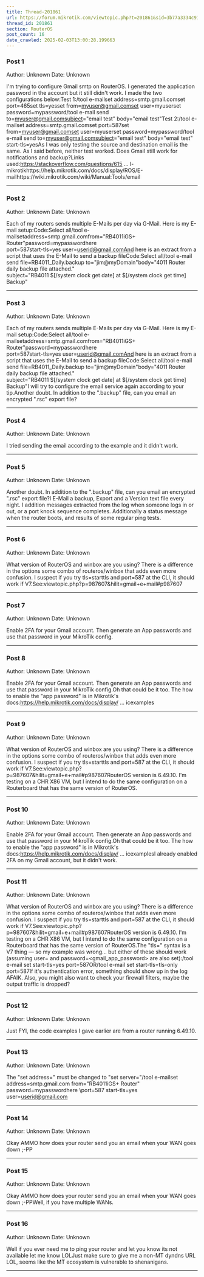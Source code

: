 ```yaml
---
title: Thread-201861
url: https://forum.mikrotik.com/viewtopic.php?t=201861&sid=3b77a3334c914448dbbc02bfdff4c3aa
thread_id: 201861
section: RouterOS
post_count: 16
date_crawled: 2025-02-03T13:00:28.199663
---
```


### Post 1
Author: Unknown
Date: Unknown

I'm trying to configure Gmail smtp on RouterOS. I generated the application password in the account but it still didn't work. I made the two configurations below:Test 1:/tool e-mailset address=smtp.gmail.comset port=465set tls=yesset from=myuser@gmail.comset user=myuserset password=mypassword/tool e-mail send to=myuser@gmail.comsubject="email test" body="email test"Test 2:/tool e-mailset address=smtp.gmail.comset port=587set from=myuser@gmail.comset user=myuserset password=mypassword/tool e-mail send to=myuser@gmail.comsubject="email test" body="email test" start-tls=yesAs I was only testing the source and destination email is the same. As I said before, neither test worked. Does Gmail still work for notifications and backup?Links used:https://stackoverflow.com/questions/615 ... l-mikrotikhttps://help.mikrotik.com/docs/display/ROS/E-mailhttps://wiki.mikrotik.com/wiki/Manual:Tools/email

---
### Post 2
Author: Unknown
Date: Unknown

Each of my routers sends multiple E-Mails per day via G-Mail.  Here is my E-mail setup:Code:Select all/tool e-mailsetaddress=smtp.gmail.comfrom="RB4011iGS+ Router"password=mypasswordhere \
    port=587start-tls=yes user=userid@gmail.comAnd here is an extract from a script that uses the E-Mail to send a backup fileCode:Select all/tool e-mail send file=RB4011_Daily.backup to="jim@myDomain"body="4011 Router daily backup file attached."\
   subject="RB4011  $[/system clock get date] at $[/system clock get time]  Backup"

---
### Post 3
Author: Unknown
Date: Unknown

Each of my routers sends multiple E-Mails per day via G-Mail.  Here is my E-mail setup:Code:Select all/tool e-mailsetaddress=smtp.gmail.comfrom="RB4011iGS+ Router"password=mypasswordhere \
    port=587start-tls=yes user=userid@gmail.comAnd here is an extract from a script that uses the E-Mail to send a backup fileCode:Select all/tool e-mail send file=RB4011_Daily.backup to="jim@myDomain"body="4011 Router daily backup file attached."\
   subject="RB4011  $[/system clock get date] at $[/system clock get time]  Backup"I will try to configure the email service again according to your tip.Another doubt. In addition to the ".backup" file, can you email an encrypted ".rsc" export file?

---
### Post 4
Author: Unknown
Date: Unknown

I tried sending the email according to the example and it didn't work.

---
### Post 5
Author: Unknown
Date: Unknown

Another doubt. In addition to the ".backup" file, can you email an encrypted ".rsc" export file?I E-Mail a backup, Export and a Version text file every night.  I addition messages extracted from the log when someone logs in or out, or a port knock sequence completes.  Additionally a status message when the router boots, and results of some regular ping tests.

---
### Post 6
Author: Unknown
Date: Unknown

What version of RouterOS and winbox are you using?    There is a difference in the options some combo of routeros/winbox that adds even more confusion.  I suspect if you try tls=starttls and port=587 at the CLI, it should work if V7.See:viewtopic.php?p=987607&hilit=gmail+e+mail#p987607

---
### Post 7
Author: Unknown
Date: Unknown

Enable 2FA for your Gmail account. Then generate an App passwords and use that password in your MikroTik config.

---
### Post 8
Author: Unknown
Date: Unknown

Enable 2FA for your Gmail account. Then generate an App passwords and use that password in your MikroTik config.Oh that could be it too.  The how to enable the "app password" is in Mikrotik's docs:https://help.mikrotik.com/docs/display/ ... icexamples

---
### Post 9
Author: Unknown
Date: Unknown

What version of RouterOS and winbox are you using?    There is a difference in the options some combo of routeros/winbox that adds even more confusion.  I suspect if you try tls=starttls and port=587 at the CLI, it should work if V7.See:viewtopic.php?p=987607&hilit=gmail+e+mail#p987607RouterOS version is 6.49.10. I'm testing on a CHR X86 VM, but I intend to do the same configuration on a Routerboard that has the same version of RouterOS.

---
### Post 10
Author: Unknown
Date: Unknown

Enable 2FA for your Gmail account. Then generate an App passwords and use that password in your MikroTik config.Oh that could be it too.  The how to enable the "app password" is in Mikrotik's docs:https://help.mikrotik.com/docs/display/ ... icexamplesI already enabled 2FA on my Gmail account, but it didn't work.

---
### Post 11
Author: Unknown
Date: Unknown

What version of RouterOS and winbox are you using?    There is a difference in the options some combo of routeros/winbox that adds even more confusion.  I suspect if you try tls=starttls and port=587 at the CLI, it should work if V7.See:viewtopic.php?p=987607&hilit=gmail+e+mail#p987607RouterOS version is 6.49.10. I'm testing on a CHR X86 VM, but I intend to do the same configuration on a Routerboard that has the same version of RouterOS.The "tls=" syntax is a V7 thing — so my example was wrong...  but either of these should work (assuming user= and password=<gmail_app_password> are also set):/tool e-mail set start-tls=yes port=587OR/tool e-mail set start-tls=tls-only port=587If it's authentication error, something should show up in the log AFAIK.  Also, you might also want to check your firewall filters, maybe the output traffic is dropped?

---
### Post 12
Author: Unknown
Date: Unknown

Just FYI, the code examples I gave earlier are from a router running 6.49.10.

---
### Post 13
Author: Unknown
Date: Unknown

The "set address=" must be changed to "set server="/tool e-mailset address=smtp.gmail.com from="RB4011iGS+ Router" password=mypasswordhere \port=587 start-tls=yes user=userid@gmail.com

---
### Post 14
Author: Unknown
Date: Unknown

Okay AMMO how does your router send you an email when your WAN goes down ;-PP

---
### Post 15
Author: Unknown
Date: Unknown

Okay AMMO how does your router send you an email when your WAN goes down ;-PPWell, if you have multiple WANs.

---
### Post 16
Author: Unknown
Date: Unknown

Well if you ever need me to ping your router and let you know its not available let me know LOLJust make sure to give me a non-MT  dyndns URL LOL,   seems like the MT ecosystem is vulnerable to shenanigans.

---

